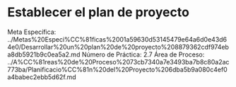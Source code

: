 # Establecer el plan de proyecto

Meta Específica: ../Metas%20Especi%CC%81ficas%2001a59630d53145479e64a6d0e43d64e0/Desarrollar%20un%20plan%20de%20proyecto%208879362cdf974eba8db5921b9c0ea5a2.md
Número de Práctica: 2.7
Área de Proceso: ../A%CC%81reas%20de%20Proceso%2073cb7340a7e3493ba7b8c80a2ac773ba/Planificacio%CC%81n%20del%20Proyecto%206dba5b9a080c4ef0a4babec2ebb5d62f.md